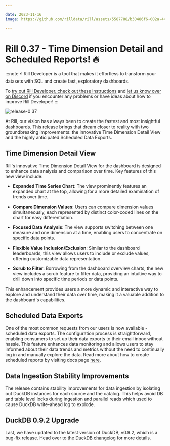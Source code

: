 ```yaml
---

date: 2023-11-16
image: https://github.com/rilldata/rill/assets/5587788/b30486f6-002a-445d-8a1b-955b6ec0066d

---
```


# Rill 0.37 - Time Dimension Detail and Scheduled Reports! 🔥

:::note
⚡ Rill Developer is a tool that makes it effortless to transform your datasets with SQL and create fast, exploratory dashboards.

To [try out Rill Developer, check out these instructions](/get-started/install) and [let us know over on Discord](https://discord.gg/2ubRfjC7Rh) if you encounter any problems or have ideas about how to improve Rill Developer!
:::

![release-0 37](https://cdn.rilldata.com/docs/release-notes/release_37_gif)

At Rill, our vision has always been to create the fastest and most insightful dashboards.
This release brings that dream closer to reality with two groundbreaking improvements: the innovative Time Dimension Detail View and the highly anticipated Scheduled Data Exports.

## Time Dimension Detail View
Rill's innovative Time Dimension Detail View for the dashboard is designed to enhance data analysis and comparison over time. Key features of this new view include:
* **Expanded Time Series Chart**: The view prominently features an expanded chart at the top, allowing for a more detailed examination of trends over time.

* **Compare Dimension Values**: Users can compare dimension values simultaneously, each represented by distinct color-coded lines on the chart for easy differentiation.

* **Focused Data Analysis**: The view supports switching between one measure and one dimension at a time, enabling users to concentrate on specific data points.

* **Flexible Value Inclusion/Exclusion**: Similar to the dashboard leaderboards, this view allows users to include or exclude values, offering customizable data representation.

* **Scrub to Filter**: Borrowing from the dashboard overview charts, the new view includes a scrub feature to filter data, providing an intuitive way to drill down into specific time periods or data points.

This enhancement provides users a more dynamic and interactive way to explore and understand their data over time, making it a valuable addition to the dashboard's capabilities.

## Scheduled Data Exports

One of the most common requests from our users is now available - scheduled data exports.
The configuration process is straightforward, enabling consumers to set up their data exports to their email inbox without hassle.
This feature enhances data monitoring and allows users to stay informed about their data trends and metrics without the need to continually log in and manually explore the data.
Read more about how to create scheduled reports by visiting docs page [here](../../explore/exports).

## Data Ingestion Stability Improvements
The release contains stability improvements for data ingestion by isolating out DuckDB instances for each source and the catalog.
This helps avoid DB and table level locks during ingestion and parallel reads which used to cause DuckDB write-ahead log to explode.

## DuckDB 0.9.2 Upgrade

Last, we have updated to the latest version of DuckDB, v0.9.2, which is a bug-fix release.
Head over to the [DuckDB changelog](https://github.com/duckdb/duckdb/releases/tag/v0.9.2) for more details.